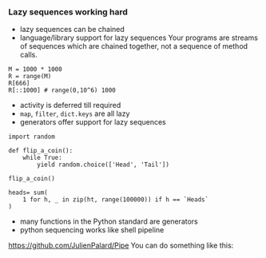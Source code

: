 ### Lazy sequences working hard

- lazy sequences can be chained
- language/library support for lazy sequences 
Your programs are streams of sequences which are chained together, not a sequence of method calls.

```
M = 1000 * 1000
R = range(M)
R[666]
R[::1000] # range(0,10^6) 1000
```

- activity is deferred till required
- `map`, `filter`, `dict.keys` are all lazy
- generators offer support for lazy sequences


```
import random

def flip_a_coin():
    while True:
        yield random.choice(['Head', 'Tail'])

flip_a_coin()

heads= sum(
    1 for h, _ in zip(ht, range(100000)) if h == `Heads`
)
```

- many functions in the Python standard are generators
- python sequencing works like shell pipeline

https://github.com/JulienPalard/Pipe
You can do something like this:
